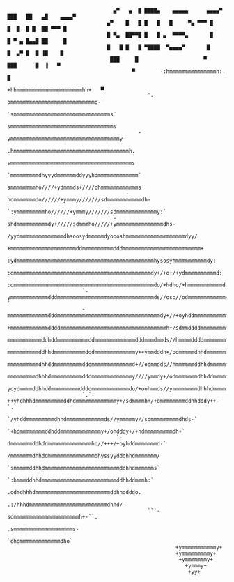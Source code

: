 									  ▄▀   ▄  █ ████▄    ▄▄▄▄▄      ▄▄▄▄▀ ███   ██   ▄█    ▄▄▄▄▀ 
									▄▀    █   █ █   █   █     ▀▄ ▀▀▀ █    █  █  █ █  ██ ▀▀▀ █    
									█ ▀▄  ██▀▀█ █   █ ▄  ▀▀▀▀▄       █    █ ▀ ▄ █▄▄█ ██     █    
									█   █ █   █ ▀████  ▀▄▄▄▄▀       █     █  ▄▀ █  █ ▐█    █     
									 ███     █                     ▀      ███      █  ▐   ▀      
											▀		 -:hmmmmmmmmmmmmmmmh:.        █                  
							                        +hhmmmmmmmmmmmmmmmmmmmmmhh+   ▀                    
							                     `-ommmmmmmmmmmmmmmmmmmmmmmmmmmo-`                     
							                    `smmmmmmmmmmmmmmmmmmmmmmmmmmmmmmms`                    
							                    smmmmmmmmmmmmmmmmmmmmmmmmmmmmmmmmms                    
							                  -ymmmmmmmmmmmmmmmmmmmmmmmmmmmmmmmmmmmy-                  
							                 .hmmmmmmmmmmmmmmmmmmmmmmmmmmmmmmmmmmmmmh.                 
							                 smmmmmmmmmmmmmmmmmmmmmmmmmmmmmmmmmmmmmmms                 
							                `mmmmmmmmmdhyyydmmmmmmddyyyhdmmmmmmmmmmmmm`                
							                smmmmmmmmho////+ydmmmds+////ohmmmmmmmmmmmms                
							              -hdmmmmmmmdo//////+ymmmy///////sdmmmmmmmmmmmdh-              
							            `:ymmmmmmmmmho//////+ymmmy///////sdmmmmmmmmmmmmmy:`            
							          -shdmmmmmmmmmmdy+/////sdmmmho/////+ymmmmmmmmmmmmmmmdhs-          
							       /yydmmmmmmmmmmmmmmdhsoosydmmmmmdyoooshmmmmmmmmmmmmmmmmmmmdyy/       
							      +mmmmmmmmmmmmmmmmmmmmmddmmmmmmmmmmdddmmmmmmmmmmmmmmmmmmmmmmmmm+      
							    :ydmmmmmmmmmmmmmmmmmmmmmmmmmmmmmmmmmmmmmmmmmmmmhysosyhmmmmmmmmmmdy:    
							   :dmmmmmmmmmmmmmmmmmmmmmmmmmmmmmmmmmmmmmmmmmmmmdy+/+o+/+ydmmmmmmmmmmd:   
							  :dmmmmmmmmmmmmmmmmmmmmmmmmmmmmmmmmmmmmmmmmmmmmmdo/+hdho/+hmmmmmmmmmmmd:  
							`-ymmmmmmmmmmmmdddmmmmmmmmmmmmmmmmmmmmmmmmmmmmmmmds//oso//odmmmmmmmmmmmmy-`
							-mmmmmmmmmmmmmdddmmmmmmmmmmmmmmmmmmmmmmmmmmmmmmmmmdy+//+oyhddmmmmmmmmmmmmm-
							+mmmmmmmmmmmmddddmmmmmmmmmmmmmmmmmmmmmmmmmmmmmmmmmmh+/sdmmddddmmmmmmmmmmmm+
							mmmmmmmmmmmddhddmmmmmmmmmmddmmmmmmmmmmmmmdddmmmdmmds//hmmmmddddmmmmmmmmmmmm
							mmmmmmmmmmddhhdmmmmmmmmmmdddmmmmmmmmmmmmmy++ymmdddh+/odmmmmmdhhdmmmmmmmmmmm
							mmmmmmmmmmdhhddmmmmmmmmmdddmmmmmmmmmmmmmd+//odmmdds//hmmmmmmddhhdmmmmmmmmmm
							mmmmmmmmmdhhhdmmmmmmmmmmdddmmmmmmmmmmmmmy////ymmdy+/odmmmmmmmdhhddmmmmmmmmm
							ydydmmmmddhhddmmmmmmmmmddddmmmmmmmmmmmmdo/+oohmmds//ymmmmmmmmdhhhdmmmmmdydy
							`.`-++yhdhhhdmmmmmmmmmddhdmmmmmmmmmmmmmy+/sdmmmmh+/+dmmmmmmmmddhhdddy++-`.`
							       `/yhddmmmmmmmmmdhhdmmmmmmmmmmmmds//ymmmmmy//sdmmmmmmmmmdhds-`       
							         `+hdmmmmmmmmddhddmmmmmmmmmmmmmy+/ohdddy+/+hdmmmmmmmmmdh+`         
							           `-dmmmmmmmddhddmmmmmmmmmmmmmmho//+++/+oyhddmmmmmmmd-`           
							             /mmmmmmmdhhddmmmmmmmmmmmmmmmdhyssyydddhhdmmmmmmm/             
							             `smmmmmddhhdmmmmmmmmmmmmmmmmmmmmmmmmddhhdmmmmmms`             
							              `:hmmmddhhdmmmmmmmmmmmmmmmmmmmmmmmmddhhddmmmh:`              
							                .odmdhhhdmmmmmmmmmmmmmmmmmmmmmmmmddhhddddo.                
							                  .:/hhhdmmmmmmmmmmmmmmmmmmmmmmmmmdhhd/-                   
							                     ```-sdmmmmmmmmmmmmmmmmmmmmmh+-``.                     
							                          .smmmmmmmmmmmmmmmmmmms-                          
							                           `ohdmmmmmmmmmmmmmdho`                           
							                              +ymmmmmmmmmmmy+                              
														  +ymmmmmmmmmy+
														   +ymmmmmmmy+
														     +ymmmy+
														      +yy+
